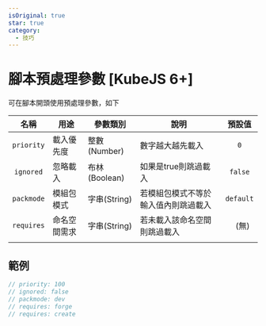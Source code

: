 ```yaml
---
isOriginal: true
star: true
category:
  - 技巧
---
```


# 腳本預處理參數 [KubeJS 6+]

可在腳本開頭使用預處理參數，如下

|名稱|用途|參數類別|說明|預設值|
|:-:|---|---|---|:-:|
|`priority`|載入優先度|整數(Number)|數字越大越先載入|`0`|
|`ignored`|忽略載入|布林(Boolean)|如果是true則跳過載入|`false`|
|`packmode`|模組包模式|字串(String)|若模組包模式不等於輸入值內則跳過載入|`default`|
|`requires`|命名空間需求|字串(String)|若未載入該命名空間則跳過載入|` ` (無)|
||||||

## 範例

```js
// priority: 100
// ignored: false
// packmode: dev
// requires: forge
// requires: create
```